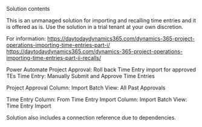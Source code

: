 Solution contents

This is an unmanaged solution for importing and recalling time entries and it is offered as is. Use the solution in a trial tenant at your own discretion.

For information:
https://daytodaydynamics365.com/dynamics-365-project-operations-importing-time-entries-part-i/
https://daytodaydynamics365.com/dynamics-365-project-operations-importing-time-entries-part-ii-recalls/

Power Automate
Project Approval: Roll back Time Entry import for approved TEs
Time Entry: Manually Submit and Approve Time Entries

Project Approval
Column: Import Batch
View: All Past Approvals

Time Entry
Column: From Time Entry Import
Column: Import Batch
View: Time Entry Import

Solution also includes a connection reference due to dependencies.